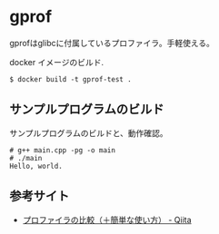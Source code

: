 # gprof
gprofはglibcに付属しているプロファイラ。手軽使える。


docker イメージのビルド.
```
$ docker build -t gprof-test .
```

## サンプルプログラムのビルド
サンプルプログラムのビルドと、動作確認。
```
# g++ main.cpp -pg -o main
# ./main
Hello, world.
```



## 参考サイト
- [プロファイラの比較（＋簡単な使い方） - Qiita](https://qiita.com/awrznc/items/161b55c29e6596431ca4#gprof)
